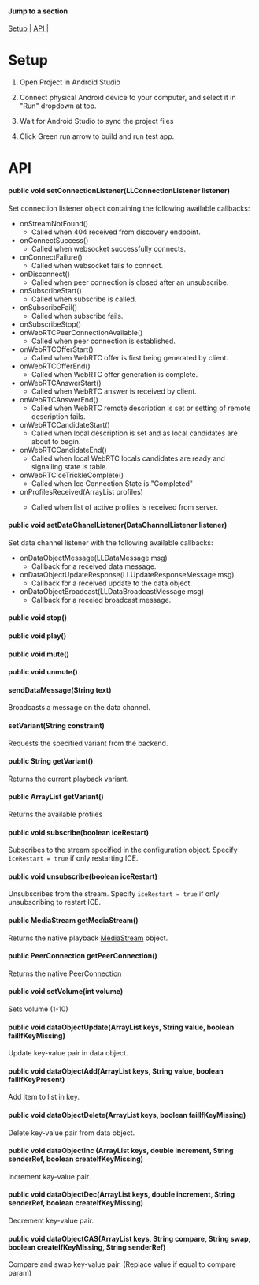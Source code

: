#### Jump to a section
[ Setup ](#setup) | 
[ API ](#api) | 


<a name="setup"></a>
# Setup

1. Open Project in Android Studio

2. Connect physical Android device to your computer, and select it in "Run" dropdown at top.

3. Wait for Android Studio to sync the project files

4. Click Green run arrow to build and run test app.

<a name="api"></a>
# API

#### public void setConnectionListener(LLConnectionListener listener)
Set connection listener object containing the following available callbacks:
* onStreamNotFound()
   * Called when 404 received from discovery endpoint.
* onConnectSuccess()
   * Called when websocket successfully connects.
* onConnectFailure()
   * Called when websocket fails to connect.
* onDisconnect()
   * Called when peer connection is closed after an unsubscribe.
* onSubscribeStart()
   * Called when subscribe is called.
* onSubscribeFail()
   * Called when subscribe fails.
* onSubscribeStop()
* onWebRTCPeerConnectionAvailable()
   * Called when peer connection is established.
* onWebRTCOfferStart()
   * Called when WebRTC offer is first being generated by client.
* onWebRTCOfferEnd()
   * Called when WebRTC offer generation is complete.
* onWebRTCAnswerStart()
   * Called when WebRTC answer is received by client.
* onWebRTCAnswerEnd()
   * Called when WebRTC remote description is set or setting of remote description fails.
* onWebRTCCandidateStart()
   * Called when local description is set and as local candidates are about to begin.
* onWebRTCCandidateEnd()
   * Called when local WebRTC locals candidates are ready and signalling state is table.
* onWebRTCIceTrickleComplete()
   * Called when Ice Connection State is "Completed"
* onProfilesReceived(ArrayList<String> profiles)
   * Called when list of active profiles is received from server.

#### public void setDataChanelListener(DataChannelListener listener)
Set data channel listener with the following available callbacks:
* onDataObjectMessage(LLDataMessage msg)
   * Callback for a received data message.
* onDataObjectUpdateResponse(LLUpdateResponseMessage msg)
   * Callback for a received update to the data object.
* onDataObjectBroadcast(LLDataBroadcastMessage msg)
   * Callback for a receied broadcast message.
#### public void stop()
#### public void play()
#### public void mute()
#### public void unmute()
#### sendDataMessage(String text)
Broadcasts a message on the data channel.
#### setVariant(String constraint)
Requests the specified variant from the backend.
#### public String getVariant()
Returns the current playback variant.
#### public ArrayList getVariant()
Returns the available profiles
#### public void subscribe(boolean iceRestart)
Subscribes to the stream specified in the configuration object. Specify `iceRestart = true` if only restarting ICE.
#### public void unsubscribe(boolean iceRestart)
Unsubscribes from the stream. Specify `iceRestart = true` if only unsubscribing to restart ICE.
#### public MediaStream getMediaStream()
Returns the native playback [MediaStream](https://chromium.googlesource.com/external/webrtc/+/master/sdk/android/api/org/webrtc/MediaStream.java) object.
#### public PeerConnection getPeerConnection()
Returns the native [PeerConnection](https://chromium.googlesource.com/external/webrtc/+/master/sdk/android/api/org/webrtc/PeerConnection.java)
#### public void setVolume(int volume)
Sets volume (1-10)
#### public void dataObjectUpdate(ArrayList keys, String value, boolean failIfKeyMissing)
Update key-value pair in data object.
#### public void dataObjectAdd(ArrayList keys, String value, boolean failIfKeyPresent)
Add item to list in key.
#### public void dataObjectDelete(ArrayList keys, boolean failIfKeyMissing)
Delete key-value pair from data object.
#### public void dataObjectInc (ArrayList<String> keys, double increment, String senderRef, boolean createIfKeyMissing)
Increment kay-value pair.
#### public void dataObjectDec(ArrayList<String> keys, double increment, String senderRef, boolean createIfKeyMissing)
Decrement key-value pair.
#### public void dataObjectCAS(ArrayList keys, String compare, String swap, boolean createIfKeyMissing, String senderRef)
Compare and swap key-value pair. (Replace value if equal to compare param)
